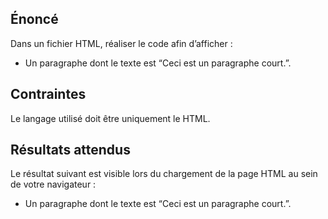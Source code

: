 ## Énoncé

Dans un fichier HTML, réaliser le code afin d’afficher :

- Un paragraphe dont le texte est “Ceci est un paragraphe court.”.

## Contraintes

Le langage utilisé doit être uniquement le HTML.

## Résultats attendus

Le résultat suivant est visible lors du chargement de la page HTML au sein de votre navigateur :

- Un paragraphe dont le texte est “Ceci est un paragraphe court.”.